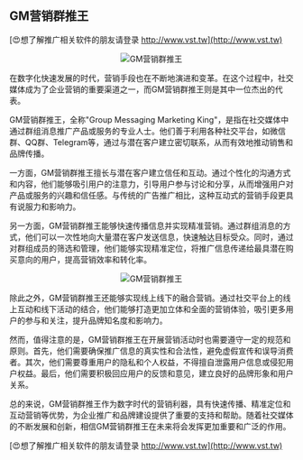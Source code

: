 ## **GM营销群推王**

[😍想了解推广相关软件的朋友请登录 http://www.vst.tw](http://www.vst.tw)

 <center><img src="https://vst.tw/MP4/tuiguang/png/4.png" alt="GM营销群推王"></center>

在数字化快速发展的时代，营销手段也在不断地演进和变革。在这个过程中，社交媒体成为了企业营销的重要渠道之一，而GM营销群推王则是其中一位杰出的代表。

GM营销群推王，全称"Group Messaging Marketing King"，是指在社交媒体中通过群组消息推广产品或服务的专业人士。他们善于利用各种社交平台，如微信群、QQ群、Telegram等，通过与潜在客户建立密切联系，从而有效地推动销售和品牌传播。

一方面，GM营销群推王擅长与潜在客户建立信任和互动。通过个性化的沟通方式和内容，他们能够吸引用户的注意力，引导用户参与讨论和分享，从而增强用户对产品或服务的兴趣和信任感。与传统的广告推广相比，这种互动式的营销手段更具有说服力和影响力。

另一方面，GM营销群推王能够快速传播信息并实现精准营销。通过群组消息的方式，他们可以一次性地向大量潜在客户发送信息，快速触达目标受众。同时，通过对群组成员的筛选和管理，他们能够实现精准定位，将推广信息传递给最具潜在购买意向的用户，提高营销效率和转化率。

 <center><img src="https://vst.tw/MP4/tuiguang/png/5.png" alt="GM营销群推王"></center>

除此之外，GM营销群推王还能够实现线上线下的融合营销。通过社交平台上的线上互动和线下活动的结合，他们能够打造更加立体和全面的营销体验，吸引更多用户的参与和关注，提升品牌知名度和影响力。

然而，值得注意的是，GM营销群推王在开展营销活动时也需要遵守一定的规范和原则。首先，他们需要确保推广信息的真实性和合法性，避免虚假宣传和误导消费者。其次，他们需要尊重用户的隐私和个人权益，不得擅自泄露用户信息或侵犯用户权益。最后，他们需要积极回应用户的反馈和意见，建立良好的品牌形象和用户关系。

总的来说，GM营销群推王作为数字时代的营销利器，具有快速传播、精准定位和互动营销等优势，为企业推广和品牌建设提供了重要的支持和帮助。随着社交媒体的不断发展和创新，相信GM营销群推王在未来将会发挥更加重要和广泛的作用。

[😍想了解推广相关软件的朋友请登录 http://www.vst.tw](http://www.vst.tw)



